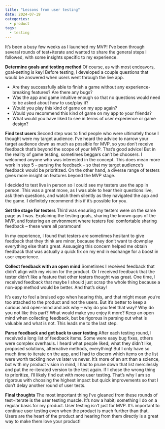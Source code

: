 ```yaml
---
title: "Lessons from user testing"
date: 2024-07-19
categories:
  - product
tags:
  - testing
---
```

It’s been a busy few weeks as I launched my MVP! I’ve been through several rounds of test+iterate and wanted to share the general steps I followed, with some insights specific to my experience.

<b>Determine goals and testing method</b>
Of course, as with most endeavors, goal-setting is key! Before testing, I developed a couple questions that would be answered when users went through the live app. 
<ul>
<li>Are they successfully able to finish a game without any experience-breaking features? Are there any bugs?</li>
<li>Was the app and game intuitive enough so that no questions would need to be asked about how to use/play it?</li>
<li>Would you play this kind of game on my app again?</li>
<li>Would you recommend this kind of game on my app to your friends?</li>
<li>What would you have liked to see in terms of user experience or game design?</li>
</ul>

<b>Find test users</b>
Second step was to find people who were ultimately those I thought were my target audience. I’ve heard the advice to narrow your target audience down as much as possible for MVP, so you don’t receive feedback that’s beyond the scope of your MVP. That’s good advice! But in the reality of game testing, sometimes beggars can’t be choosers. I welcomed anyone who was interested in the concept. This does mean more work in step 5 – parsing the feedback – so that my target audience’s feedback would be prioritized. On the other hand, a diverse range of testers gives more insight on features beyond the MVP stage.

I decided to test live in person so I could see my testers use the app in person. This was a great move, as I was able to hear their questions live, ask them questions, and watch them silently as they navigated the app and the game. I definitely recommend this if it’s possible for you.

<b>Set the stage for testers</b>
Third was ensuring my testers were on the same page as I was. Explaining the testing goals, sharing the known gaps of the MVP, and fostering an environment where testers feel comfortable sharing feedback – these were all paramount!

In my experience, I found that testers are sometimes hesitant to give feedback that they think are minor, because they don’t want to downplay everything else that’s great. Assuaging this concern helped me obtain feedback that was actually a quick fix on my end in exchange for a boost in user experience.

<b>Collect feedback with an open mind</b>
Sometimes I received feedback that didn’t align with my vision for the product. Or I received feedback that the tester didn’t like a feature that other testers thought was great. One time, I received feedback that maybe I should just scrap the whole thing because a non-app method would be better. And that’s okay! 

It’s easy to feel a bruised ego when hearing this, and that might mean you’re too attached to the product and not the users. But it’s better to keep a curious and open-mind and ask why – why do you feel that way? Why do you not like this part? What would make you enjoy it more? Keep an open mind when collecting feedback, but be rigorous in parsing out what is valuable and what is not. This leads me to the last step.

<b>Parse feedback and get back to user testing</b>
After each testing round, I received a long list of feedback items. Some were easy bug fixes, others were complex overhauls. I heard what people liked, what they didn’t like, proposed solutions, alternative methods, everything! But I only have so much time to iterate on the app, and I had to discern which items on the list were worth tackling now vs later vs never. It’s more of an art than a science, but with my product vision in mind, I had to prune down that list mercilessly and put the re-iterated version to the test again. If I chose the wrong thing to prioritize, I’ll likely find out with more user testing. That’s why I am so rigorous with choosing the highest impact but quick improvements so that I don’t delay another round of user tests.

<b>Final thoughts</b>
The most important thing I’ve gleaned from these rounds of test+iterate is the user testing muscle. It’s now a habit; something I do on a regular basis for my product. User testing isn’t just for MVP. It’s important to continue user testing even when the product is much further than that. Users are the heart of the product and hearing from them directly is a great way to make them love your product!
